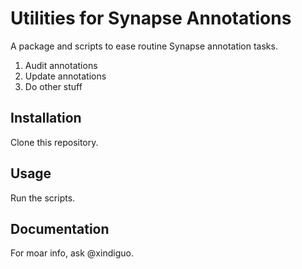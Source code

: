 Utilities for Synapse Annotations
========================

A package and scripts to ease routine Synapse annotation tasks.

1. Audit annotations
2. Update annotations
3. Do other stuff

Installation
------------

Clone this repository.

Usage
-----

Run the scripts.

Documentation
-------------

For moar info, ask @xindiguo.
